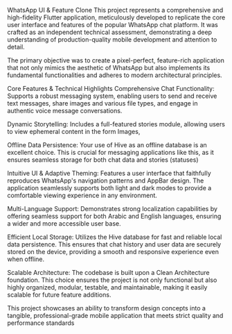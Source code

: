 WhatsApp UI & Feature Clone
This project represents a comprehensive and high-fidelity Flutter application, meticulously developed to replicate the core user interface and features of the popular WhatsApp chat platform. It was crafted as an independent technical assessment, demonstrating a deep understanding of production-quality mobile development and attention to detail.

The primary objective was to create a pixel-perfect, feature-rich application that not only mimics the aesthetic of WhatsApp but also implements its fundamental functionalities and adheres to modern architectural principles.

Core Features & Technical Highlights
Comprehensive Chat Functionality: Supports a robust messaging system, enabling users to send and receive text messages, share images and various file types, and engage in authentic voice message conversations.

Dynamic Storytelling: Includes a full-featured stories module, allowing users to view ephemeral content in the form Images,

Offline Data Persistence: Your use of Hive as an offline database is an excellent choice. This is crucial for messaging applications like this, as it ensures seamless storage for both chat data and stories (statuses)

Intuitive UI & Adaptive Theming: Features a user interface that faithfully reproduces WhatsApp's navigation patterns and AppBar design. The application seamlessly supports both light and dark modes to provide a comfortable viewing experience in any environment.


Multi-Language Support: Demonstrates strong localization capabilities by offering seamless support for both Arabic and English languages, ensuring a wider and more accessible user base.

Efficient Local Storage: Utilizes the Hive database for fast and reliable local data persistence. This ensures that chat history and user data are securely stored on the device, providing a smooth and responsive experience even when offline.



Scalable Architecture: The codebase is built upon a Clean Architecture foundation. This choice ensures the project is not only functional but also highly organized, modular, testable, and maintainable, making it easily scalable for future feature additions.

This project showcases an ability to transform design concepts into a tangible, professional-grade mobile application that meets strict quality and performance standards